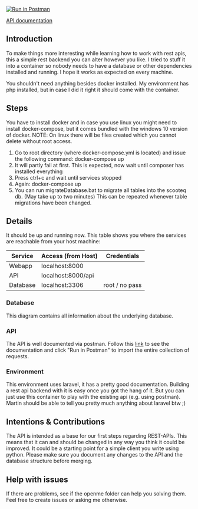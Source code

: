 [![Run in Postman](https://run.pstmn.io/button.svg)](https://app.getpostman.com/run-collection/f39a77a339df981e1a89)

[API documentation](https://documenter.getpostman.com/view/10927287/SzYZ2KQo "API documentation (Postman)")

## Introduction
To make things more interesting while learning how to work with rest apis, this a simple rest backend
you can alter however you like. I tried to stuff it into a container so nobody needs to have
a database or other dependencies installed and running. I hope it works as expected on every machine.

You shouldn't need anything besides docker installed. My environment has php installed, but in case
I did it right it should come with the container.

## Steps
You have to install docker and in case you use linux you might need to install
docker-compose, but it comes bundled with the windows 10 version of docker.
NOTE: On linux there will be files created which you cannot delete without root access.

1. Go to root directory (where docker-compose.yml is located) and issue the following
command: docker-compose up
2. It will partly fail at first. This is expected, now wait until composer has
installed everything
3. Press ctrl+c and wait until services stopped
4. Again: docker-compose up
5. You can run migrateDatabase.bat to migrate all tables into the scooteq db.
   (May take up to two minutes)
   This can be repeated whenever table migrations have been changed.

## Details
It should be up and running now. This table shows you where the services are
reachable from your host machine:

| Service       | Access (from Host)  |  Credentials   |
| ------------- |---------------------|----------------|
| Webapp        | localhost:8000      |                |
| API           | localhost:8000/api  |                |
| Database      | localhost:3306      | root / no pass 

### Database
This diagram contains all information about the underlying database. 

### API
The API is well documented via postman. Follow this [link](https://documenter.getpostman.com/view/10927287/SzYZ2KQo "API documentation")
to see the documentation and click "Run in Postman" to import the entire collection of requests.

### Environment
This environment uses laravel, it has a pretty good documentation. Building a
rest api backend with it is easy once you got the hang of it. But you can just use this container to 
play with the existing api (e.g. using postman). 
Martin should be able to tell you pretty much anything about laravel btw ;)

## Intentions & Contributions
The API is intended as a base for our first steps regarding REST-APIs. This means that it can and should be changed in any way you think
it could be improved. It could be a starting point for a simple client you write using python.
Please make sure you document any changes to the API and the database structure before merging.

## Help with issues
If there are problems, see if the openme folder can help you solving them. Feel free to create issues or asking me otherwise.
